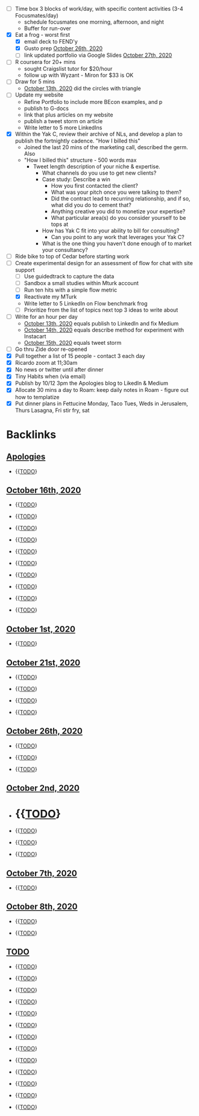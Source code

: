 - [ ] Time box 3 blocks of work/day, with specific content activities (3-4 Focusmates/day)
    - schedule focusmates one morning, afternoon, and night
    - Buffer for run-over
- [x] Eat a frog - worst first 
    - [x] email deck to FEND'y
    - [x] Gusto prep [October 26th, 2020](<October 26th, 2020.md>)
    - [ ] link updated portfolio via Google Slides [October 27th, 2020](<October 27th, 2020.md>)
- [ ] R coursera for 20+ mins 
    - sought Craigslist tutor for $20/hour
    - follow up with Wyzant - Miron for $33 is OK
- [ ] Draw for 5 mins 
    - [October 13th, 2020](<October 13th, 2020.md>) did the circles with triangle
- [ ] Update my website 
    - Refine Portfolio to include more BEcon examples, and p
    - publish to G-docs 
    - link that plus articles on my website
    - publish a tweet storm on article
    - Write letter to 5 more LinkedIns 
- [x] Within the Yak C, review their archive of NLs, and develop a plan to publish the fortnightly cadence. "How I billed this"
    - Joined the last 20 mins of the marketing call, described the germ. Also 
    - "How I billed this" structure - 500 words max
        - Tweet length description of your niche & expertise.
            - What channels do you use to get new clients?
            - Case study: Describe a win
                - How you first contacted the client?
                - What was your pitch once you were talking to them?
                - Did the contract lead to recurring relationship, and if so, what did you do to cement that?
                - Anything creative you did to monetize your expertise?
                - What particular area(s) do you consider yourself to be tops at
            - How has Yak C fit into your ability to bill for consulting?
                - Can you point to any work that leverages your Yak C?
            - What is the one thing you haven't done enough of to market your consultancy?
- [ ] Ride bike to top of Cedar before starting work
- [ ] Create experimental design for an assessment of flow for chat with site support  
    - [ ] Use guidedtrack to capture the data
    - [ ] Sandbox a small studies within Mturk account
    - [ ] Run ten hits with a simple flow metric
    - [x] Reactivate my MTurk
    - Write letter to 5 LinkedIn on Flow benchmark  frog
    - [ ] Prioritize from the list of topics next top 3 ideas to write about
- [ ] Write for an hour per day
    - [October 13th, 2020](<October 13th, 2020.md>) equals publish to LinkedIn and fix Medium
    - [October 14th, 2020](<October 14th, 2020.md>) equals describe method for experiment with Instacart
    - [October 15th, 2020](<October 15th, 2020.md>) equals tweet storm
- [ ] Go thru Zide door re-opened
- [x] Pull together a list of 15 people - contact 3 each day
- [x] Ricardo zoom at 11;30am
- [x] No news or twitter until after dinner
- [x] Tiny Habits when (via email) 
- [x] Publish by 10/12 3pm the Apologies blog to LikedIn & Medium
- [x] Allocate 30 mins a day to Roam: keep daily notes in Roam - figure out how to templatize
- [x] Put dinner plans in Fettucine Monday, Taco Tues,  Weds in Jerusalem, Thurs Lasagna, Fri stir fry, sat 

# Backlinks
## [Apologies](<Apologies.md>)
- {{[TODO](<TODO.md>)}

## [October 16th, 2020](<October 16th, 2020.md>)
- {{[TODO](<TODO.md>)}

- {{[TODO](<TODO.md>)}

- {{[TODO](<TODO.md>)}

- {{[TODO](<TODO.md>)}

- {{[TODO](<TODO.md>)}

- {{[TODO](<TODO.md>)}

- {{[TODO](<TODO.md>)}

- {{[TODO](<TODO.md>)}

- {{[TODO](<TODO.md>)}

- {{[TODO](<TODO.md>)}

## [October 1st, 2020](<October 1st, 2020.md>)
- {{[TODO](<TODO.md>)}

## [October 21st, 2020](<October 21st, 2020.md>)
- {{[TODO](<TODO.md>)}

- {{[TODO](<TODO.md>)}

- {{[TODO](<TODO.md>)}

- {{[TODO](<TODO.md>)}

## [October 26th, 2020](<October 26th, 2020.md>)
- {{[TODO](<TODO.md>)}

- {{[TODO](<TODO.md>)}

- {{[TODO](<TODO.md>)}

## [October 2nd, 2020](<October 2nd, 2020.md>)
- # {{[TODO](<TODO.md>)}

- {{[TODO](<TODO.md>)}

- {{[TODO](<TODO.md>)}

- {{[TODO](<TODO.md>)}

## [October 7th, 2020](<October 7th, 2020.md>)
- {{[TODO](<TODO.md>)}

## [October 8th, 2020](<October 8th, 2020.md>)
- {{[TODO](<TODO.md>)}

- {{[TODO](<TODO.md>)}

## [TODO](<TODO.md>)
- {{[TODO](<TODO.md>)}

- {{[TODO](<TODO.md>)}

- {{[TODO](<TODO.md>)}

- {{[TODO](<TODO.md>)}

- {{[TODO](<TODO.md>)}

- {{[TODO](<TODO.md>)}

- {{[TODO](<TODO.md>)}

- {{[TODO](<TODO.md>)}

- {{[TODO](<TODO.md>)}

- {{[TODO](<TODO.md>)}

- {{[TODO](<TODO.md>)}

- {{[TODO](<TODO.md>)}

- {{[TODO](<TODO.md>)}

